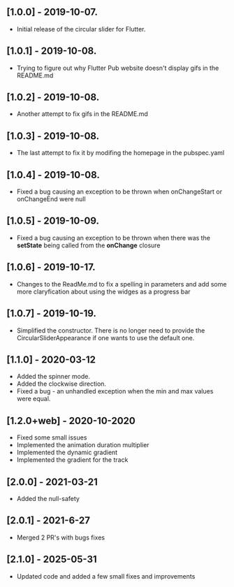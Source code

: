 ## [1.0.0] - 2019-10-07.

* Initial release of the circular slider for Flutter.

## [1.0.1] - 2019-10-08.

* Trying to figure out why Flutter Pub website doesn't display gifs in the README.md

## [1.0.2] - 2019-10-08.

* Another attempt to fix gifs in the README.md

## [1.0.3] - 2019-10-08.

* The last attempt to fix it by modifing the homepage in the pubspec.yaml

## [1.0.4] - 2019-10-08.

* Fixed a bug causing an exception to be thrown when onChangeStart or onChangeEnd were null

## [1.0.5] - 2019-10-09.

* Fixed a bug causing an exception to be thrown when there was the **setState** being called from the **onChange** closure

## [1.0.6] - 2019-10-17.
* Changes to the ReadMe.md to fix a spelling in parameters and add some more claryfication about using the widges as a progress bar

## [1.0.7] - 2019-10-19.
* Simplified the constructor. There is no longer need to provide the CircularSliderAppearance if one wants to use the default one.

## [1.1.0] - 2020-03-12
* Added the spinner mode.
* Added the clockwise direction.
* Fixed a bug - an unhandled exception when the min and max values were equal.

## [1.2.0+web] - 2020-10-2020
* Fixed some small issues
* Implemented the animation duration multiplier
* Implemented the dynamic gradient
* Implemented the gradient for the track

## [2.0.0] - 2021-03-21
* Added the null-safety

## [2.0.1] - 2021-6-27
* Merged 2 PR's with bugs fixes

## [2.1.0] - 2025-05-31
* Updated code and added a few small fixes and improvements
